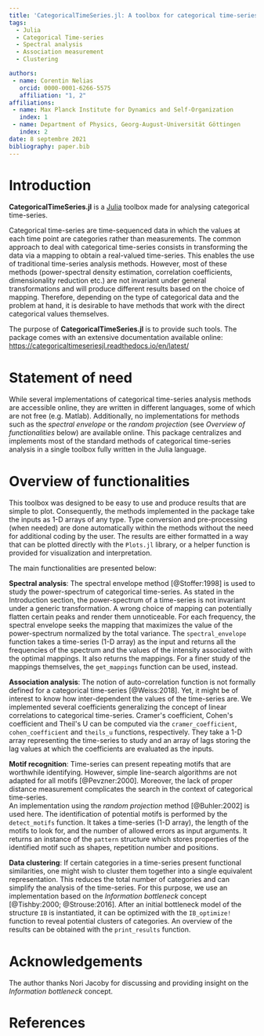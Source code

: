 ```yaml
---
title: 'CategoricalTimeSeries.jl: A toolbox for categorical time-series analysis'
tags:
  - Julia
  - Categorical Time-series
  - Spectral analysis
  - Association measurement
  - Clustering

authors:
 - name: Corentin Nelias
   orcid: 0000-0001-6266-5575 
   affiliation: "1, 2"
affiliations:
 - name: Max Planck Institute for Dynamics and Self-Organization
   index: 1
 - name: Department of Physics, Georg-August-Universität Göttingen
   index: 2
date: 8 septembre 2021
bibliography: paper.bib
---
```


# Introduction

**CategoricalTimeSeries.jl** is a [Julia](https://github.com/JuliaLang/julia) toolbox made for analysing categorical time-series. 

Categorical time-series are time-sequenced data in which the values at each time point are categories rather than measurements.
The common approach to deal with categorical time-series consists in transforming the data via a mapping to obtain a real-valued time-series.
This enables the use of traditional time-series analysis methods. However, most of these methods (power-spectral density estimation, correlation coefficients, dimensionality reduction etc.)
are not invariant under general transformations and will produce different results based on the choice of mapping. 
Therefore, depending on the type of categorical data and the problem at hand, it is desirable to have methods that work with the direct categorical values themselves. 

The purpose of **CategoricalTimeSeries.jl** is to provide such tools. The package comes with an extensive documentation available online: https://categoricaltimeseriesjl.readthedocs.io/en/latest/

# Statement of need

While several implementations of categorical time-series analysis methods are accessible online, they are written in different languages, some of which are not free (e.g. Matlab). Additionally, no implementations for methods such as the *spectral envelope* or the *random projection* (see *Overview of functionalities* below) are available online. This package centralizes and implements most of the standard methods of categorical time-series analysis in a single toolbox fully written in the Julia language. 


# Overview of functionalities

This toolbox was designed to be easy to use and produce results that are simple to plot. 
Consequently, the methods implemented in the package take the inputs as 1-D arrays of any type. 
Type conversion and pre-processing (when needed) are done automatically within the methods without the need for additional coding by the user.
The results are either formatted in a way that can be plotted directly with the  ```Plots.jl``` library, or a helper function is provided for visualization and interpretation.

The main functionalities are presented below:

**Spectral analysis**:
The spectral envelope method [@Stoffer:1998] is used to study the power-spectrum of categorical time-series. 
As stated in the Introduction section, the power-spectrum of a time-series is not invariant under a generic transformation. 
A wrong choice of mapping can potentially flatten certain peaks and render them unnoticeable.
For each frequency, the spectral envelope seeks the mapping that maximizes the value of the power-spectrum normalized by the total variance.
The ```spectral_envelope``` function takes a time-series (1-D array) as the input and returns all the frequencies of the spectrum and the values of the intensity associated with the optimal mappings. It also returns the mappings.
For a finer study of the mappings themselves, the ```get_mappings``` function can be used, instead.

**Association analysis**:
The notion of auto-correlation function is not formally defined for a categorical time-series [@Weiss:2018].
Yet, it might be of interest to know how inter-dependent the values of the time-series are. 
We implemented several coefficients generalizing the concept of linear correlations to categorical time-series.
Cramer's coefficient, Cohen's coefficient and Theil's U can be computed via the ```cramer_coefficient```, ```cohen_coefficient``` and ```theils_u``` functions, respectively.
They take a 1-D array representing the time-series to study and an array of lags storing the lag values at which the coefficients are evaluated as the inputs. 

**Motif recognition**:
Time-series can present repeating motifs that are worthwhile identifying. However, simple line-search algorithms are not adapted for all motifs [@Pevzner:2000].
Moreover, the lack of proper distance measurement complicates the search in the context of categorical time-series.  
An implementation using the *random projection* method [@Buhler:2002] is used here.
The identification of potential motifs is performed by the ```detect_motifs``` function.
It takes a time-series (1-D array), the length of the motifs to look for, and the number of allowed errors as input arguments. 
It returns an instance of the ```pattern``` structure which stores properties of the identified motif such as shapes, repetition number and positions.


**Data clustering**:
If certain categories in a time-series present functional similarities, one might wish to cluster them together into a single equivalent representation.
This reduces the total number of categories and can simplify the analysis of the time-series. For this purpose, we use an implementation based on the *Information bottleneck* concept [@Tishby:2000; @Strouse:2016].
After an initial bottleneck model of the structure ```IB``` is instantiated, it can be optimized with the ```IB_optimize!``` function to reveal potential clusters of categories. An overview of the results can be obtained with the ```print_results``` function. 

# Acknowledgements

The author thanks Nori Jacoby for discussing and providing insight on the *Information bottleneck* concept.

# References
